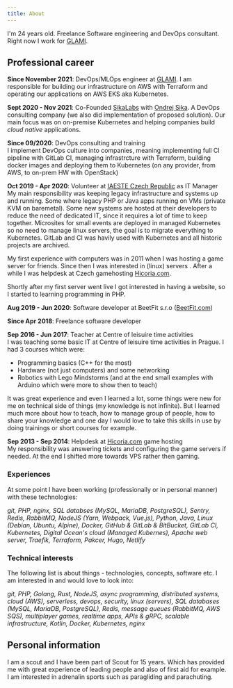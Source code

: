 ```yaml
---
title: About
---
```

I'm 24 years old. Freelance Software engineering and DevOps consultant. Right now I work for [GLAMI](https://www.glami.cz/).

## Professional career

**Since November 2021**: DevOps/MLOps engineer at [GLAMI](https://www.glami.cz/). I am responsible for building our infrastructure on AWS with Terraform and operating our applications on AWS EKS aka Kubernetes.

**Sept 2020 - Nov 2021**: Co-Founded [SikaLabs](https://sikalabs.com) with [Ondrej Sika](https://ondrej-sika.cz). A DevOps consulting company (we also did implementation of proposed solution). Our main focus was on on-premise Kubernetes and helping companies build _cloud native_ applications.

**Since 09/2020**: DevOps consulting and training\
I implement DevOps culture into companies, meaning implementing full CI pipeline with GitLab CI, managing infrastrcture with Terraform, building docker images and deploying them to Kubernetes (on any provider, from AWS, to on-prem HW with OpenStack)

**Oct 2019 - Apr 2020**: Volunteer at [IAESTE Czech Republic](https://www.iaeste.cz) as IT Manager\
My main responsibility was keeping legacy infrastructure and systems up and running. Some where legacy PHP or Java apps running on VMs (private KVM on baremetal). Some new systems are hosted at their developers to reduce the need of dedicated IT, since it requires a lot of time to keep together. Microsites for small events are deployed in managed Kubernetes so no need to manage linux servers, the goal is to migrate everything to Kubernetes. GitLab and CI was havily used with Kubernetes and all historic projects are archived.

My first experience with computers was in 2011 when I was hosting a game server for friends. Since then I was interested in (linux) servers . After a while I was helpdesk at Czech gamehosting [Hicoria.com](https://hicoria.com).

Shortly after my first server went live I got interested in having a website, so I started to learning programming in PHP.

**Aug 2019 - Jun 2020**: Software developer at BeetFit s.r.o ([BeetFit.com](https://beetfit.com))

**Since Apr 2018**: Freelance software developer

**Sep 2016 - Jun 2017**: Teacher at Centre of leisuire time activities\
I was teaching some basic IT at Centre of leisuire time activities in Prague. I had 3 courses which were:

* Programming basics (C++ for the most)
* Hardware (not just computers) and some networking
* Robotics with Lego Mindstorms (and at the end small examples with Arduino which were more to show then to teach)

It was great experience and even I learned a lot, some things were new for me on technical side of things (my knowledge is not infinite). But I learned much more about how to teach, how to manage group of people, how to share your knowledge and one day I would love to take this skills in use by doing trainings or short courses for example.

**Sep 2013 - Sep 2014**: Helpdesk at [Hicoria.com](https://hicoria.com) game hosting\
My responsibility was answering tickets and configuring the game servers if needed. At the end I shifted more towards VPS rather then gaming.

### Experiences

At some point I have been working (professionally or in personal manner) with these technologies:

*git, PHP, nginx, SQL databses (MySQL, MariaDB, PostgreSQL), Sentry, Redis, RabbitMQ, NodeJS (Yarn, Webpack, Vue.js), Python, Java, Linux (Debian, Ubuntu, Alpine), Docker, GitHub & GitLab & BitBucket, GitLab CI, Kubernetes, Digital Ocean's cloud (Managed Kubernes), Apache web server, Traefik, Terraform, Pakcer, Hugo, Netlify*

### Technical interests

The following list is about things - technologies, concepts, software etc. I am interested in and would love to look into:

*git, PHP, Golang, Rust, NodeJS, async programming, distributed systems, cloud (AWS), serverless, devops, security, linux (servers), SQL databases (MySQL, MariaDB, PostgreSQL), Redis, message queues (RabbitMQ, AWS SQS), multiplayer games, realtime apps, APIs & gRPC, scalable infrastructure, Kotlin, Docker, Kubernetes, nginx*

## Personal information

I am a scout and I have been part of Scout for 15 years. Which has provided me with great experience of leading people and also of first aid for example. I am interested in adrenalin sports such as paragliding and parachuting.
